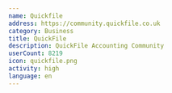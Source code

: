 ```yaml
---
name: Quickfile
address: https://community.quickfile.co.uk
category: Business
title: QuickFile
description: QuickFile Accounting Community
userCount: 8219
icon: quickfile.png
activity: high
language: en
---
```


